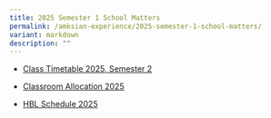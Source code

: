 ```yaml
---
title: 2025 Semester 1 School Matters
permalink: /amksian-experience/2025-semester-1-school-matters/
variant: markdown
description: ""
---
```

<p></p>
<p></p>
<ul data-tight="true" class="tight">
<li>
<p><a href="/files/Class_Sem_2_2025.pdf" rel="noopener noreferrer nofollow" target="_blank">Class Timetable 2025, Semester 2 </a>
</p>
</li>

<li>
<p><a href="/files/Classroom_allocation_2025.pdf" rel="noopener noreferrer nofollow" target="_blank">Classroom Allocation 2025</a>
</p>
</li>
	<li>
<p><a href="/files/HBL_Schedule_2025_Sec_1_5_updated_7_Jan.pdf" rel="noopener noreferrer nofollow" target="_blank">HBL Schedule 2025</a>
</p>
<p></p>
</li>
</ul>
<p></p>